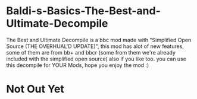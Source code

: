 # Baldi-s-Basics-The-Best-and-Ultimate-Decompile
The Best and Ultimate Decompile is a bbc mod made with "Simplified Open Source (THE OVERHUAL'D UPDATE)", this mod has alot of new features, some of them are from bb+ and bbcr (some from them we're already included with the simplified open source) also if you like too. you can use this decompile for YOUR Mods, hope you enjoy the mod :)
# Not Out Yet
